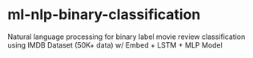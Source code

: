 # ml-nlp-binary-classification
 Natural language processing for binary label movie review classification using IMDB Dataset (50K+ data) 
 w/ Embed + LSTM + MLP Model
